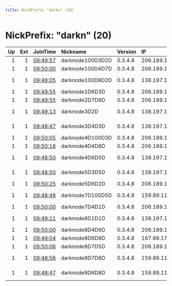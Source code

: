```yaml
---
title: NickPrefix "darkn" (20)
---
```


# NickPrefix: "darkn" (20)

|   Up |   Ext | JoinTime                                                                                            | Nickname         | Version   | IP              | AS                | CC   |   ORp |   Dirp | OS    | Contact                  |   eFamMembers |
|-----:|------:|:----------------------------------------------------------------------------------------------------|:-----------------|:----------|:----------------|:------------------|:-----|------:|-------:|:------|:-------------------------|--------------:|
|    1 |     1 | [09:49:57](https://metrics.torproject.org/rs.html#details/C7853242F611C0BB1A5631E05D888C5E15A9D62B) | darknode100D3D2D | 0.3.4.8   | 206.189.115.14  | None              | gb   |  9001 |   9030 | Linux | sidsergey@protonmail.com |             1 |
|    1 |     1 | [09:50:00](https://metrics.torproject.org/rs.html#details/54E420DFB761F23964E85E54D76BC305304C5805) | darknode100D4D7D | 0.3.4.8   | 206.189.113.40  | None              | gb   |  9001 |   9030 | Linux | sidsergey@protonmail.com |             1 |
|    1 |     1 | [09:49:05](https://metrics.torproject.org/rs.html#details/00EDB413B5C268F6514528A38DE62FB8D4940F75) | darknode100D9D2D | 0.3.4.8   | 138.197.153.93  | DigitalOcean, LLC | ca   |  9001 |   9030 | Linux | sidsergey@protonmail.com |             1 |
|    1 |     1 | [09:49:55](https://metrics.torproject.org/rs.html#details/DD3FAC04440B07A48E70EB102BA352588F205C52) | darknode1D6D3D   | 0.3.4.8   | 206.189.113.136 | None              | gb   |  9001 |   9030 | Linux | sidsergey@protonmail.com |             1 |
|    1 |     1 | [09:49:55](https://metrics.torproject.org/rs.html#details/F5D4EC5DD50668AF03CFAB897331F9F75DCB5975) | darknode2D7D9D   | 0.3.4.8   | 206.189.113.44  | None              | gb   |  9001 |   9030 | Linux | sidsergey@protonmail.com |             1 |
|    1 |     1 | [09:49:13](https://metrics.torproject.org/rs.html#details/6147AC16BF56E304119DB23A1DCE12818C2C849C) | darknode3D2D     | 0.3.4.8   | 138.197.174.30  | DigitalOcean, LLC | ca   |  9001 |   9030 | Linux | sidsergey@protonmail.com |             1 |
|    1 |     1 | [09:48:47](https://metrics.torproject.org/rs.html#details/1AF4D9CB1A07A909C5B3DB58ED0B309098457F4E) | darknode3D4D3D   | 0.3.4.8   | 138.197.174.115 | DigitalOcean, LLC | ca   |  9001 |   9030 | Linux | sidsergey@protonmail.com |             1 |
|    1 |     1 | [09:50:05](https://metrics.torproject.org/rs.html#details/FDFDA3B506FC9FF7F74328C697A1C104D541F44D) | darknode4D100D3D | 0.3.4.8   | 206.189.121.247 | None              | gb   |  9001 |   9030 | Linux | sidsergey@protonmail.com |             1 |
|    1 |     1 | [09:50:18](https://metrics.torproject.org/rs.html#details/A0356A706B0524575DC6138D465CE134EA6B400E) | darknode4D4D8D   | 0.3.4.8   | 206.189.125.225 | None              | gb   |  9001 |   9030 | Linux | sidsergey@protonmail.com |             1 |
|    1 |     1 | [09:48:50](https://metrics.torproject.org/rs.html#details/3FA8ED0573BC3CFA22CA2AD00156D4A9DE7A33DA) | darknode4D6D5D   | 0.3.4.8   | 138.197.154.66  | DigitalOcean, LLC | ca   |  9001 |   9030 | Linux | sidsergey@protonmail.com |             1 |
|    1 |     1 | [09:48:50](https://metrics.torproject.org/rs.html#details/C48986D80761B6E9092D0C77FB84548C29543B58) | darknode5D3D5D   | 0.3.4.8   | 138.197.145.239 | DigitalOcean, LLC | ca   |  9001 |   9030 | Linux | sidsergey@protonmail.com |             1 |
|    1 |     1 | [09:50:25](https://metrics.torproject.org/rs.html#details/527A355AA90F2511C50D461BE643539BA3A4425F) | darknode5D6D2D   | 0.3.4.8   | 206.189.117.109 | None              | gb   |  9001 |   9030 | Linux | sidsergey@protonmail.com |             1 |
|    1 |     1 | [09:48:48](https://metrics.torproject.org/rs.html#details/AC1C1CE4E6BB65066081AA4DEEF0B1AD7349C631) | darknode7D100D5D | 0.3.4.8   | 159.89.113.176  | DigitalOcean, LLC | ca   |  9001 |   9030 | Linux | sidsergey@protonmail.com |             1 |
|    1 |     1 | [09:50:00](https://metrics.torproject.org/rs.html#details/11A021E4B0C1896A83A40BBC9477E265ABA20D5D) | darknode7D4D1D   | 0.3.4.8   | 206.189.113.216 | None              | gb   |  9001 |   9030 | Linux | sidsergey@protonmail.com |             1 |
|    1 |     1 | [09:49:11](https://metrics.torproject.org/rs.html#details/0A3B5E14647B4E3B19CF61001C5B9C1D8713EFCC) | darknode8D1D1D   | 0.3.4.8   | 138.197.162.116 | DigitalOcean, LLC | ca   |  9001 |   9030 | Linux | sidsergey@protonmail.com |             1 |
|    1 |     1 | [09:50:00](https://metrics.torproject.org/rs.html#details/F3BFBE346F34C46F0ECA7D8FD0D1A297A17C95CC) | darknode8D4D6D   | 0.3.4.8   | 206.189.113.239 | None              | gb   |  9001 |   9030 | Linux | sidsergey@protonmail.com |             1 |
|    1 |     1 | [09:49:04](https://metrics.torproject.org/rs.html#details/7631C83AC32B4D59A63A80C680DD6A1161A32EFE) | darknode8D6D8D   | 0.3.4.8   | 167.99.176.120  | None              | ca   |  9001 |   9030 | Linux | sidsergey@protonmail.com |             1 |
|    1 |     1 | [09:50:06](https://metrics.torproject.org/rs.html#details/D08DB1713CA1F97DE61C96E631D06FEC3F2DE17E) | darknode8D7D5D   | 0.3.4.8   | 206.189.117.30  | None              | gb   |  9001 |   9030 | Linux | sidsergey@protonmail.com |             1 |
|    1 |     1 | [09:48:56](https://metrics.torproject.org/rs.html#details/17A3135A71617A58A947DA7063E78C6FFE836942) | darknode8D7D6D   | 0.3.4.8   | 159.89.117.122  | DigitalOcean, LLC | ca   |  9001 |   9030 | Linux | sidsergey@protonmail.com |             1 |
|    1 |     1 | [09:48:47](https://metrics.torproject.org/rs.html#details/DBB5125359DD104AE2F1450254A1C4C0C8F2E578) | darknode9D6D8D   | 0.3.4.8   | 159.89.117.149  | DigitalOcean, LLC | ca   |  9001 |   9030 | Linux | sidsergey@protonmail.com |             1 |
